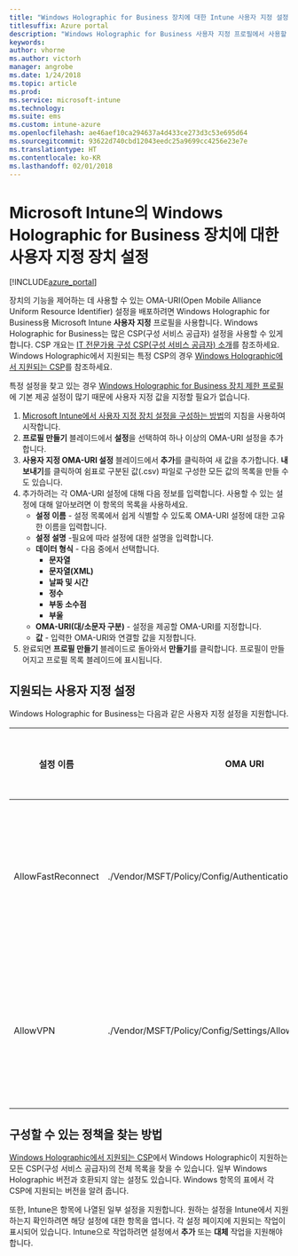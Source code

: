 ```yaml
---
title: "Windows Holographic for Business 장치에 대한 Intune 사용자 지정 설정"
titlesuffix: Azure portal
description: "Windows Holographic for Business 사용자 지정 프로필에서 사용할 수 있는 설정을 알아봅니다.\""
keywords: 
author: vhorne
ms.author: victorh
manager: angrobe
ms.date: 1/24/2018
ms.topic: article
ms.prod: 
ms.service: microsoft-intune
ms.technology: 
ms.suite: ems
ms.custom: intune-azure
ms.openlocfilehash: ae46aef10ca294637a4d433ce273d3c53e695d64
ms.sourcegitcommit: 93622d740cbd12043eedc25a9699cc4256e23e7e
ms.translationtype: HT
ms.contentlocale: ko-KR
ms.lasthandoff: 02/01/2018
---
```

# <a name="custom-device-settings-for-windows-holographic-for-business-devices-in-microsoft-intune"></a>Microsoft Intune의 Windows Holographic for Business 장치에 대한 사용자 지정 장치 설정

[!INCLUDE[azure_portal](./includes/azure_portal.md)]

 장치의 기능을 제어하는 데 사용할 수 있는 OMA-URI(Open Mobile Alliance Uniform Resource Identifier) 설정을 배포하려면 Windows Holographic for Business용 Microsoft Intune **사용자 지정** 프로필을 사용합니다. Windows Holographic for Business는 많은 CSP(구성 서비스 공급자) 설정을 사용할 수 있게 합니다. CSP 개요는 [IT 전문가용 구성 CSP(구성 서비스 공급자) 소개](https://technet.microsoft.com/itpro/windows/manage/how-it-pros-can-use-configuration-service-providers)를 참조하세요. Windows Holographic에서 지원되는 특정 CSP의 경우 [Windows Holographic에서 지원되는 CSP](https://docs.microsoft.com/en-us/windows/client-management/mdm/configuration-service-provider-reference#hololens)를 참조하세요.

특정 설정을 찾고 있는 경우 [Windows Holographic for Business 장치 제한 프로필](device-restrictions-windows-holographic.md)에 기본 제공 설정이 많기 때문에 사용자 지정 값을 지정할 필요가 없습니다.

1. [Microsoft Intune에서 사용자 지정 장치 설정을 구성하는 방법](custom-settings-configure.md)의 지침을 사용하여 시작합니다.
2. **프로필 만들기** 블레이드에서 **설정**을 선택하여 하나 이상의 OMA-URI 설정을 추가합니다.
3. **사용자 지정 OMA-URI 설정** 블레이드에서 **추가**를 클릭하여 새 값을 추가합니다. **내보내기**를 클릭하여 쉼표로 구분된 값(.csv) 파일로 구성한 모든 값의 목록을 만들 수도 있습니다.
4. 추가하려는 각 OMA-URI 설정에 대해 다음 정보를 입력합니다. 사용할 수 있는 설정에 대해 알아보려면 이 항목의 목록을 사용하세요.
    - **설정 이름** - 설정 목록에서 쉽게 식별할 수 있도록 OMA-URI 설정에 대한 고유한 이름을 입력합니다.
    - **설정 설명** -필요에 따라 설정에 대한 설명을 입력합니다.
    - **데이터 형식** - 다음 중에서 선택합니다.
        - **문자열**
        - **문자열(XML)**
        - **날짜 및 시간**
        - **정수**
        - **부동 소수점**
        - **부울**
    - **OMA-URI(대/소문자 구분)** - 설정을 제공할 OMA-URI를 지정합니다.
    - **값** - 입력한 OMA-URI와 연결할 값을 지정합니다.
5. 완료되면 **프로필 만들기** 블레이드로 돌아와서 **만들기**를 클릭합니다.
프로필이 만들어지고 프로필 목록 블레이드에 표시됩니다.

## <a name="supported-custom-settings"></a>지원되는 사용자 지정 설정

Windows Holographic for Business는 다음과 같은 사용자 지정 설정을 지원합니다.


|설정 이름|OMA URI|데이터 형식  |
|---------|---------|---------|
|AllowFastReconnect     |./Vendor/MSFT/Policy/Config/Authentication/AllowFastReconnect|정수(0 - 허용 안 함, 1 - 허용)|
|AllowVPN     |./Vendor/MSFT/Policy/Config/Settings/AllowVPN|정수(0 - 허용 안 함, 1 - 허용)|



## <a name="how-to-find-the-policies-you-can-configure"></a>구성할 수 있는 정책을 찾는 방법

[Windows Holographic에서 지원되는 CSP](https://docs.microsoft.com/en-us/windows/client-management/mdm/configuration-service-provider-reference#hololens)에서 Windows Holographic이 지원하는 모든 CSP(구성 서비스 공급자)의 전체 목록을 찾을 수 있습니다. 일부 Windows Holographic 버전과 호환되지 않는 설정도 있습니다. Windows 항목의 표에서 각 CSP에 지원되는 버전을 알려 줍니다.

또한, Intune은 항목에 나열된 일부 설정을 지원합니다. 원하는 설정을 Intune에서 지원하는지 확인하려면 해당 설정에 대한 항목을 엽니다. 각 설정 페이지에 지원되는 작업이 표시되어 있습니다. Intune으로 작업하려면 설정에서 **추가** 또는 **대체** 작업을 지원해야 합니다.


